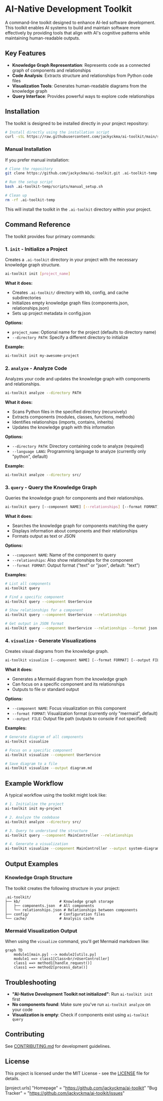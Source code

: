# AI-Native Development Toolkit

A command-line toolkit designed to enhance AI-led software development. This toolkit enables AI systems to build and maintain software more effectively by providing tools that align with AI's cognitive patterns while maintaining human-readable outputs.

## Key Features

- **Knowledge Graph Representation**: Represents code as a connected graph of components and relationships
- **Code Analysis**: Extracts structure and relationships from Python code files
- **Visualization Tools**: Generates human-readable diagrams from the knowledge graph
- **Query Interface**: Provides powerful ways to explore code relationships

## Installation

The toolkit is designed to be installed directly in your project repository:

```bash
# Install directly using the installation script
curl -sSL https://raw.githubusercontent.com/jackyckma/ai-toolkit/main/scripts/install.sh | bash
```

### Manual Installation

If you prefer manual installation:

```bash
# Clone the repository
git clone https://github.com/jackyckma/ai-toolkit.git .ai-toolkit-temp

# Run the setup script
bash .ai-toolkit-temp/scripts/manual_setup.sh

# Clean up
rm -rf .ai-toolkit-temp
```

This will install the toolkit in the `.ai-toolkit` directory within your project.

## Command Reference

The toolkit provides four primary commands:

### 1. `init` - Initialize a Project

Creates a `.ai-toolkit` directory in your project with the necessary knowledge graph structure.

```bash
ai-toolkit init [project_name]
```

**What it does:**
- Creates `.ai-toolkit/` directory with kb, config, and cache subdirectories
- Initializes empty knowledge graph files (components.json, relationships.json)
- Sets up project metadata in config.json

**Options:**
- `project_name`: Optional name for the project (defaults to directory name)
- `--directory PATH`: Specify a different directory to initialize

**Example:**
```bash
ai-toolkit init my-awesome-project
```

### 2. `analyze` - Analyze Code

Analyzes your code and updates the knowledge graph with components and relationships.

```bash
ai-toolkit analyze --directory PATH
```

**What it does:**
- Scans Python files in the specified directory (recursively)
- Extracts components (modules, classes, functions, methods)
- Identifies relationships (imports, contains, inherits)
- Updates the knowledge graph with this information

**Options:**
- `--directory PATH`: Directory containing code to analyze (required)
- `--language LANG`: Programming language to analyze (currently only "python", default)

**Example:**
```bash
ai-toolkit analyze --directory src/
```

### 3. `query` - Query the Knowledge Graph

Queries the knowledge graph for components and their relationships.

```bash
ai-toolkit query [--component NAME] [--relationships] [--format FORMAT]
```

**What it does:**
- Searches the knowledge graph for components matching the query
- Displays information about components and their relationships
- Formats output as text or JSON

**Options:**
- `--component NAME`: Name of the component to query
- `--relationships`: Also show relationships for the component
- `--format FORMAT`: Output format ("text" or "json", default: "text")

**Examples:**
```bash
# List all components
ai-toolkit query

# Find a specific component
ai-toolkit query --component UserService

# Show relationships for a component
ai-toolkit query --component UserService --relationships

# Get output in JSON format
ai-toolkit query --component UserService --relationships --format json
```

### 4. `visualize` - Generate Visualizations

Creates visual diagrams from the knowledge graph.

```bash
ai-toolkit visualize [--component NAME] [--format FORMAT] [--output FILE]
```

**What it does:**
- Generates a Mermaid diagram from the knowledge graph
- Can focus on a specific component and its relationships
- Outputs to file or standard output

**Options:**
- `--component NAME`: Focus visualization on this component
- `--format FORMAT`: Visualization format (currently only "mermaid", default)
- `--output FILE`: Output file path (outputs to console if not specified)

**Examples:**
```bash
# Generate diagram of all components
ai-toolkit visualize

# Focus on a specific component
ai-toolkit visualize --component UserService

# Save diagram to a file
ai-toolkit visualize --output diagram.md
```

## Example Workflow

A typical workflow using the toolkit might look like:

```bash
# 1. Initialize the project
ai-toolkit init my-project

# 2. Analyze the codebase
ai-toolkit analyze --directory src/

# 3. Query to understand the structure
ai-toolkit query --component MainController --relationships

# 4. Generate a visualization
ai-toolkit visualize --component MainController --output system-diagram.md
```

## Output Examples

### Knowledge Graph Structure

The toolkit creates the following structure in your project:

```
.ai-toolkit/
├── kb/                  # Knowledge graph storage
│   ├── components.json  # All components
│   └── relationships.json # Relationships between components
├── config/              # Configuration files
└── cache/               # Analysis cache
```

### Mermaid Visualization Output

When using the `visualize` command, you'll get Mermaid markdown like:

```mermaid
graph TD
    module1[main.py] --> module2[utils.py]
    module1 ==> class1[Class<br/>UserController]
    class1 ==> method1[handle_request()]
    class1 ==> method2[process_data()]
```

## Troubleshooting

- **"AI-Native Development Toolkit not initialized"**: Run `ai-toolkit init` first
- **No components found**: Make sure you've run `ai-toolkit analyze` on your code
- **Visualization is empty**: Check if components exist using `ai-toolkit query`

## Contributing

See [CONTRIBUTING.md](./CONTRIBUTING.md) for development guidelines.

## License

This project is licensed under the MIT License - see the [LICENSE](./LICENSE) file for details.

[project.urls]
"Homepage" = "https://github.com/jackyckma/ai-toolkit"
"Bug Tracker" = "https://github.com/jackyckma/ai-toolkit/issues" 